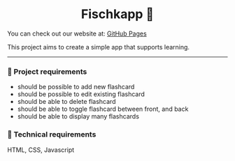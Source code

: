 <h1 align="center">
  Fischkapp 📄
</h1>

You can check out our website at: [GitHub Pages](https://nerdbord.github.io/fischkapp-lhjevxe9/)

This project aims to create a simple app that supports learning.

---

### 📝 Project requirements

- should be possible to add new flashcard
- should be possible to edit existing flashcard
- should be able to delete flashcard
- should be able to toggle flashcard between front, and back
- should be able to display many flashcards

### 🔧 Technical requirements

HTML, CSS, Javascript
